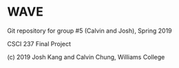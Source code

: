 # WAVE 

Git repository for group #5 (Calvin and Josh), Spring 2019

CSCI 237 Final Project

(c) 2019 Josh Kang and Calvin Chung, Williams College
